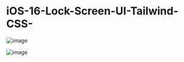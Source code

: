 # iOS-16-Lock-Screen-UI-Tailwind-CSS-

![image](https://user-images.githubusercontent.com/105657470/213092908-15bb7142-3b1f-4a10-96e5-ad477339bba0.png)

![image](https://user-images.githubusercontent.com/105657470/213092985-3bd1e987-f994-4d7a-b47c-4e58bbcc1342.png)
